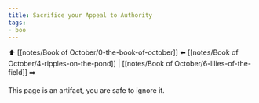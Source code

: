 ```yaml
---
title: Sacrifice your Appeal to Authority
tags:
- boo
---
```


⬆️ [[notes/Book of October/0-the-book-of-october]] ⬅️ [[notes/Book of October/4-ripples-on-the-pond]] | [[notes/Book of October/6-lilies-of-the-field]] ➡️

This page is an artifact, you are safe to ignore it.
